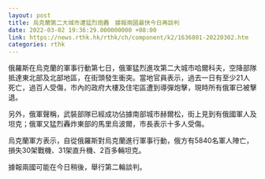 ```yaml
---
layout: post
title: 烏克蘭第二大城市遭猛烈炮轟　據報兩國最快今日再談判
date: 2022-03-02 19:36:29.000000000 +08:00
link: https://news.rthk.hk/rthk/ch/component/k2/1636801-20220302.htm
categories: rthk
---
```


俄羅斯在烏克蘭的軍事行動第七日，俄軍猛烈進攻第二大城市哈爾科夫，空降部隊抵達東北部及北部地區，在街頭發生衝突。當地官員表示，過去一日有至少21人死亡，過百人受傷，市內的政府大樓及住宅區遭到導彈炮擊，現時所有俄軍已被擊退。

另外，俄軍聲稱，武裝部隊已經成功佔據南部城市赫爾松，街上見到有俄國軍人及坦克；俄軍又猛烈轟炸東部的馬里烏波爾，市長表示十多人受傷。

烏克蘭軍方表示，自從俄羅斯對烏克蘭進行軍事行動，俄方有5840名軍人陣亡，損失30架戰機、31架直升機、2百多輛坦克。

據報兩國可能在今日稍後，舉行第二輪談判。
